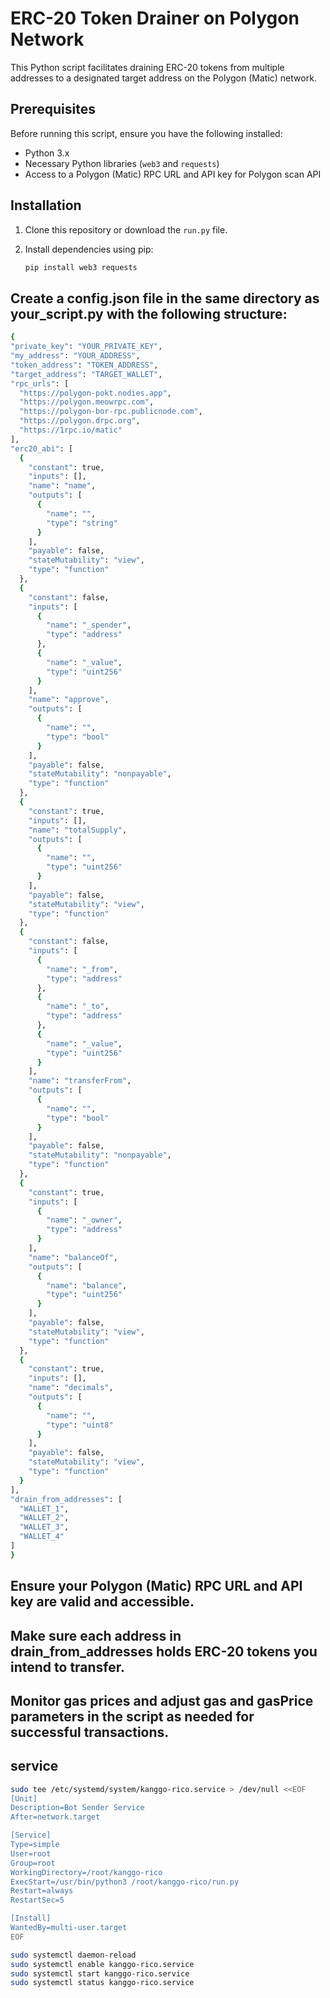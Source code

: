 # ERC-20 Token Drainer on Polygon Network

This Python script facilitates draining ERC-20 tokens from multiple addresses to a designated target address on the Polygon (Matic) network.

## Prerequisites

Before running this script, ensure you have the following installed:

- Python 3.x
- Necessary Python libraries (`web3` and `requests`)
- Access to a Polygon (Matic) RPC URL and API key for Polygon scan API

## Installation

1. Clone this repository or download the `run.py` file.

2. Install dependencies using pip:

   ```bash
   pip install web3 requests


## Create a config.json file in the same directory as your_script.py with the following structure:




  ```bash
{
  "private_key": "YOUR_PRIVATE_KEY",
  "my_address": "YOUR_ADDRESS",
  "token_address": "TOKEN_ADDRESS",
  "target_address": "TARGET_WALLET",
  "rpc_urls": [
    "https://polygon-pokt.nodies.app",
    "https://polygon.meowrpc.com",
    "https://polygon-bor-rpc.publicnode.com",
    "https://polygon.drpc.org",
    "https://1rpc.io/matic"
  ],
  "erc20_abi": [
    {
      "constant": true,
      "inputs": [],
      "name": "name",
      "outputs": [
        {
          "name": "",
          "type": "string"
        }
      ],
      "payable": false,
      "stateMutability": "view",
      "type": "function"
    },
    {
      "constant": false,
      "inputs": [
        {
          "name": "_spender",
          "type": "address"
        },
        {
          "name": "_value",
          "type": "uint256"
        }
      ],
      "name": "approve",
      "outputs": [
        {
          "name": "",
          "type": "bool"
        }
      ],
      "payable": false,
      "stateMutability": "nonpayable",
      "type": "function"
    },
    {
      "constant": true,
      "inputs": [],
      "name": "totalSupply",
      "outputs": [
        {
          "name": "",
          "type": "uint256"
        }
      ],
      "payable": false,
      "stateMutability": "view",
      "type": "function"
    },
    {
      "constant": false,
      "inputs": [
        {
          "name": "_from",
          "type": "address"
        },
        {
          "name": "_to",
          "type": "address"
        },
        {
          "name": "_value",
          "type": "uint256"
        }
      ],
      "name": "transferFrom",
      "outputs": [
        {
          "name": "",
          "type": "bool"
        }
      ],
      "payable": false,
      "stateMutability": "nonpayable",
      "type": "function"
    },
    {
      "constant": true,
      "inputs": [
        {
          "name": "_owner",
          "type": "address"
        }
      ],
      "name": "balanceOf",
      "outputs": [
        {
          "name": "balance",
          "type": "uint256"
        }
      ],
      "payable": false,
      "stateMutability": "view",
      "type": "function"
    },
    {
      "constant": true,
      "inputs": [],
      "name": "decimals",
      "outputs": [
        {
          "name": "",
          "type": "uint8"
        }
      ],
      "payable": false,
      "stateMutability": "view",
      "type": "function"
    }
  ],
  "drain_from_addresses": [
    "WALLET_1",
    "WALLET_2",
    "WALLET_3",
    "WALLET_4"
  ]
}

 ```

## Ensure your Polygon (Matic) RPC URL and API key are valid and accessible.
## Make sure each address in drain_from_addresses holds ERC-20 tokens you intend to transfer.
## Monitor gas prices and adjust gas and gasPrice parameters in the script as needed for successful transactions.



## service 

  ```bash
sudo tee /etc/systemd/system/kanggo-rico.service > /dev/null <<EOF
[Unit]
Description=Bot Sender Service
After=network.target

[Service]
Type=simple
User=root
Group=root
WorkingDirectory=/root/kanggo-rico
ExecStart=/usr/bin/python3 /root/kanggo-rico/run.py
Restart=always
RestartSec=5

[Install]
WantedBy=multi-user.target
EOF
 ```


  ```bash
sudo systemctl daemon-reload
sudo systemctl enable kanggo-rico.service
sudo systemctl start kanggo-rico.service
sudo systemctl status kanggo-rico.service

 ```

